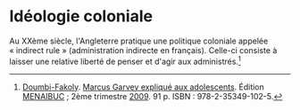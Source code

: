 <!-- TITLE: Angleterre -->
<!-- SUBTITLE: Présentation de l'Angleterre -->

# Idéologie coloniale
Au XXème siècle, l'Angleterre pratique une politique coloniale appelée « indirect rule » (administration indirecte en français). Celle-ci consiste à laisser une relative liberté de penser et d'agir aux administrés.[^1]


[^1]: [Doumbi-Fakoly](/personnalite/homme/polymathe/afrique/nord-ouest/pays/mali/doumbi-fakoli). [Marcus Garvey expliqué aux adolescents](/ouvrage/documentaire/marcus-garvey-explique-aux-adolescents). Édition [MENAIBUC](/organisme/editeur/menaibuc) ; 2ème trimestre [2009](/histoire/date/calendrier-gregorien/par-annee/2009). 91 p. ISBN : 978-2-35349-102-5.